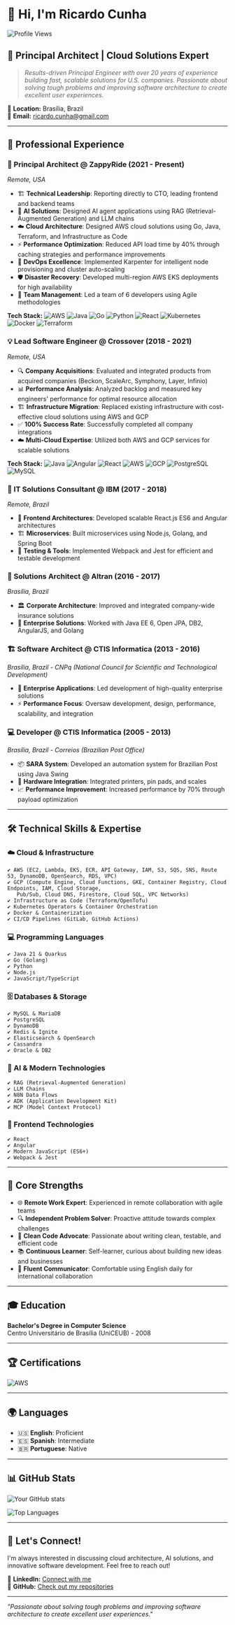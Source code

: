 # 👋 Hi, I'm Ricardo Cunha

![Profile Views](https://komarev.com/ghpvc/?username=ricardocunha&color=blueviolet)

## 🚀 Principal Architect | Cloud Solutions Expert

> *Results-driven Principal Engineer with over 20 years of experience building fast, scalable solutions for U.S. companies. Passionate about solving tough problems and improving software architecture to create excellent user experiences.*

📍 **Location:** Brasília, Brazil  
📧 **Email:** ricardo.cunha@gmail.com  

---

## 💼 Professional Experience

### 🎯 Principal Architect @ ZappyRide (2021 - Present)
*Remote, USA*

- 🏗️ **Technical Leadership**: Reporting directly to CTO, leading frontend and backend teams
- 🤖 **AI Solutions**: Designed AI agent applications using RAG (Retrieval-Augmented Generation) and LLM chains
- ☁️ **Cloud Architecture**: Designed AWS cloud solutions using Go, Java, Terraform, and Infrastructure as Code
- ⚡ **Performance Optimization**: Reduced API load time by 40% through caching strategies and performance improvements
- 🚢 **DevOps Excellence**: Implemented Karpenter for intelligent node provisioning and cluster auto-scaling
- 🛡️ **Disaster Recovery**: Developed multi-region AWS EKS deployments for high availability
- 👥 **Team Management**: Led a team of 6 developers using Agile methodologies

**Tech Stack:** 
![AWS](https://img.shields.io/badge/AWS-%23FF9900.svg?style=flat&logo=amazon-aws&logoColor=white)
![Java](https://img.shields.io/badge/java-%23ED8B00.svg?style=flat&logo=openjdk&logoColor=white)
![Go](https://img.shields.io/badge/go-%2300ADD8.svg?style=flat&logo=go&logoColor=white)
![Python](https://img.shields.io/badge/python-3670A8?style=flat&logo=python&logoColor=ffdd54)
![React](https://img.shields.io/badge/react-%2320232a.svg?style=flat&logo=react&logoColor=%2361DAFB)
![Kubernetes](https://img.shields.io/badge/kubernetes-%23326ce5.svg?style=flat&logo=kubernetes&logoColor=white)
![Docker](https://img.shields.io/badge/docker-%230db7ed.svg?style=flat&logo=docker&logoColor=white)
![Terraform](https://img.shields.io/badge/terraform-%235835CC.svg?style=flat&logo=terraform&logoColor=white)

### 💡 Lead Software Engineer @ Crossover (2018 - 2021)
*Remote, USA*

- 🔍 **Company Acquisitions**: Evaluated and integrated products from acquired companies (Beckon, ScaleArc, Symphony, Layer, Infinio)
- 📊 **Performance Analysis**: Analyzed backlog and measured key engineers' performance for optimal resource allocation
- 🏗️ **Infrastructure Migration**: Replaced existing infrastructure with cost-effective cloud solutions using AWS and GCP
- ✅ **100% Success Rate**: Successfully completed all company integrations
- ☁️ **Multi-Cloud Expertise**: Utilized both AWS and GCP services for scalable solutions

**Tech Stack:**
![Java](https://img.shields.io/badge/java-%23ED8B00.svg?style=flat&logo=openjdk&logoColor=white)
![Angular](https://img.shields.io/badge/angular-%23DD0031.svg?style=flat&logo=angular&logoColor=white)
![React](https://img.shields.io/badge/react-%2320232a.svg?style=flat&logo=react&logoColor=%2361DAFB)
![AWS](https://img.shields.io/badge/AWS-%23FF9900.svg?style=flat&logo=amazon-aws&logoColor=white)
![GCP](https://img.shields.io/badge/Google%20Cloud-%234285F4.svg?style=flat&logo=google-cloud&logoColor=white)
![PostgreSQL](https://img.shields.io/badge/postgres-%23316192.svg?style=flat&logo=postgresql&logoColor=white)
![MySQL](https://img.shields.io/badge/mysql-%2300f.svg?style=flat&logo=mysql&logoColor=white)

### 🔧 IT Solutions Consultant @ IBM (2017 - 2018)
*Remote, Brazil*

- 🎨 **Frontend Architectures**: Developed scalable React.js ES6 and Angular architectures
- 🏗️ **Microservices**: Built microservices using Node.js, Golang, and Spring Boot
- 🧪 **Testing & Tools**: Implemented Webpack and Jest for efficient and testable development

### 🏢 Solutions Architect @ Altran (2016 - 2017)
*Brasília, Brazil*

- 🏛️ **Corporate Architecture**: Improved and integrated company-wide insurance solutions
- 💼 **Enterprise Solutions**: Worked with Java EE 6, Open JPA, DB2, AngularJS, and Golang

### 🏗️ Software Architect @ CTIS Informatica (2013 - 2016)
*Brasília, Brazil - CNPq (National Council for Scientific and Technological Development)*

- 🎯 **Enterprise Applications**: Led development of high-quality enterprise solutions
- ⚡ **Performance Focus**: Oversaw development, design, performance, scalability, and integration

### 💻 Developer @ CTIS Informatica (2005 - 2013)
*Brasília, Brazil - Correios (Brazilian Post Office)*

- 📦 **SARA System**: Developed an automation system for Brazilian Post using Java Swing
- 🔧 **Hardware Integration**: Integrated printers, pin pads, and scales
- 📈 **Performance Improvement**: Increased performance by 70% through payload optimization

---

## 🛠️ Technical Skills & Expertise

### ☁️ Cloud & Infrastructure
```
✔ AWS (EC2, Lambda, EKS, ECR, API Gateway, IAM, S3, SQS, SNS, Route 53, DynamoDB, OpenSearch, RDS, VPC)
✔ GCP (Compute Engine, Cloud Functions, GKE, Container Registry, Cloud Endpoints, IAM, Cloud Storage, 
   Pub/Sub, Cloud DNS, Firestore, Cloud SQL, VPC Networks)
✔ Infrastructure as Code (Terraform/OpenTofu)
✔ Kubernetes Operators & Container Orchestration
✔ Docker & Containerization
✔ CI/CD Pipelines (GitLab, GitHub Actions)
```

### 💻 Programming Languages
```
✔ Java 21 & Quarkus
✔ Go (Golang)
✔ Python
✔ Node.js
✔ JavaScript/TypeScript
```

### 🗄️ Databases & Storage
```
✔ MySQL & MariaDB
✔ PostgreSQL
✔ DynamoDB
✔ Redis & Ignite
✔ Elasticsearch & OpenSearch
✔ Cassandra
✔ Oracle & DB2
```

### 🤖 AI & Modern Technologies
```
✔ RAG (Retrieval-Augmented Generation)
✔ LLM Chains
✔ N8N Data Flows
✔ ADK (Application Development Kit)
✔ MCP (Model Context Protocol)
```

### 🎨 Frontend Technologies
```
✔ React
✔ Angular
✔ Modern JavaScript (ES6+)
✔ Webpack & Jest
```

---

## 🎯 Core Strengths

- 🌐 **Remote Work Expert**: Experienced in remote collaboration with agile teams
- 🔍 **Independent Problem Solver**: Proactive attitude towards complex challenges  
- 🧹 **Clean Code Advocate**: Passionate about writing clean, testable, and efficient code
- 📚 **Continuous Learner**: Self-learner, curious about building new ideas and businesses
- 💬 **Fluent Communicator**: Comfortable using English daily for international collaboration

---

## 🎓 Education

**Bachelor's Degree in Computer Science**  
Centro Universitário de Brasília (UniCEUB) - 2008

---

## 🏆 Certifications

![AWS](https://img.shields.io/badge/AWS%20Certified%20Solutions%20Architect-Associate-FF9900?style=flat&logo=amazon-aws&logoColor=white)

---

## 🌍 Languages

- 🇺🇸 **English**: Proficient
- 🇪🇸 **Spanish**: Intermediate
- 🇧🇷 **Portuguese**: Native

---

## 📊 GitHub Stats

![Your GitHub stats](https://github-readme-stats.vercel.app/api?username=ricardocunha&show_icons=true&theme=radical)

![Top Languages](https://github-readme-stats.vercel.app/api/top-langs/?username=ricardocunha&layout=compact&theme=radical)

---

## 🤝 Let's Connect!

I'm always interested in discussing cloud architecture, AI solutions, and innovative software development. Feel free to reach out!

💼 **LinkedIn:** [Connect with me](https://www.linkedin.com/in/ricardopereiradacunha)  
🐙 **GitHub:** [Check out my repositories](https://github.com/ricardocunha)

---

*"Passionate about solving tough problems and improving software architecture to create excellent user experiences."*
